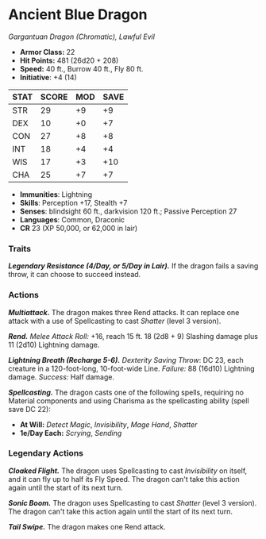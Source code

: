 # Ancient Blue Dragon

*Gargantuan Dragon (Chromatic), Lawful Evil*

- **Armor Class:** 22
- **Hit Points:** 481 (26d20 + 208)
- **Speed:** 40 ft., Burrow 40 ft., Fly 80 ft.
- **Initiative**: +4 (14)

|STAT|SCORE|MOD|SAVE|
| --- | --- | --- | ---- |
| STR | 29 | +9 | +9 |
| DEX | 10 | +0 | +7 |
| CON | 27 | +8 | +8 |
| INT | 18 | +4 | +4 |
| WIS | 17 | +3 | +10 |
| CHA | 25 | +7 | +7 |

- **Immunities**: Lightning
- **Skills**: Perception +17, Stealth +7
- **Senses**: blindsight 60 ft., darkvision 120 ft.; Passive Perception 27
- **Languages**: Common, Draconic
- **CR** 23 (XP 50,000, or 62,000 in lair)

### Traits

***Legendary Resistance (4/Day, or 5/Day in Lair).*** If the dragon fails a saving throw, it can choose to succeed instead.


### Actions

***Multiattack.*** The dragon makes three Rend attacks. It can replace one attack with a use of Spellcasting to cast *Shatter* (level 3 version).

***Rend.*** *Melee Attack Roll:* +16, reach 15 ft. 18 (2d8 + 9) Slashing damage plus 11 (2d10) Lightning damage.

***Lightning Breath (Recharge 5-6).*** *Dexterity Saving Throw*: DC 23, each creature in a 120-foot-long, 10-foot-wide Line. *Failure:*  88 (16d10) Lightning damage. *Success:*  Half damage.

***Spellcasting.*** The dragon casts one of the following spells, requiring no Material components and using Charisma as the spellcasting ability (spell save DC 22):

- **At Will:** *Detect Magic*, *Invisibility*, *Mage Hand*, *Shatter*
- **1e/Day Each:** *Scrying*, *Sending*

### Legendary Actions

***Cloaked Flight.*** The dragon uses Spellcasting to cast *Invisibility* on itself, and it can fly up to half its Fly Speed. The dragon can't take this action again until the start of its next turn.

***Sonic Boom.*** The dragon uses Spellcasting to cast *Shatter* (level 3 version). The dragon can't take this action again until the start of its next turn.

***Tail Swipe.*** The dragon makes one Rend attack.
